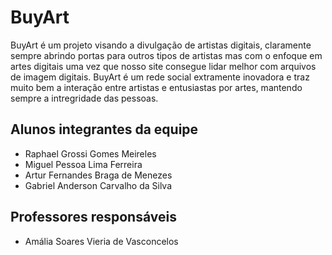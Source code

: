 # BuyArt

BuyArt é um projeto visando a divulgação de artistas digitais, claramente sempre abrindo portas para outros tipos de artistas mas com o enfoque em artes digitais uma vez que nosso site consegue lidar melhor com arquivos de imagem digitais. BuyArt é um rede social extramente inovadora e traz muito bem a interação entre artistas e entusiastas por artes, mantendo sempre a intregridade das pessoas.

## Alunos integrantes da equipe

* Raphael Grossi Gomes Meireles
* Miguel Pessoa Lima Ferreira
* Artur Fernandes Braga de Menezes
* Gabriel Anderson Carvalho da Silva

## Professores responsáveis

* Amália Soares Vieria de Vasconcelos 
